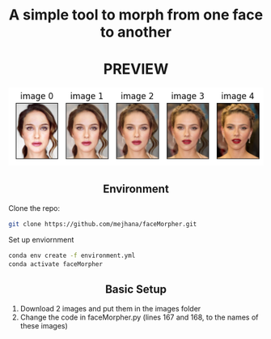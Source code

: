 <h1 align="center">A simple tool to morph from one face to another</h1>


<p align="center">
 <h1 align="center">PREVIEW</h1>
 <img src="images/output.png" alt="output">
</p>

<h2 align="center">Environment</h2>

Clone the repo:
```bash
git clone https://github.com/mejhana/faceMorpher.git
```

Set up enviornment
```bash
conda env create -f environment.yml
conda activate faceMorpher
```

<h2 align="center">Basic Setup</h2>

1. Download 2 images and put them in the images folder
2. Change the code in faceMorpher.py (lines 167 and 168, to the names of these images) 








